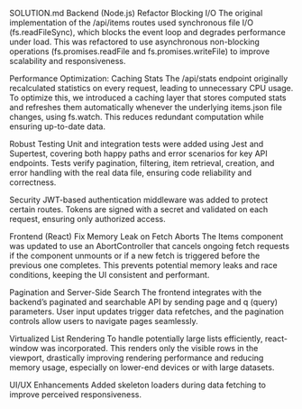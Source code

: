 SOLUTION.md
Backend (Node.js)
Refactor Blocking I/O
The original implementation of the /api/items routes used synchronous file I/O (fs.readFileSync), which blocks the event loop and degrades performance under load. This was refactored to use asynchronous non-blocking operations (fs.promises.readFile and fs.promises.writeFile) to improve scalability and responsiveness.

Performance Optimization: Caching Stats
The /api/stats endpoint originally recalculated statistics on every request, leading to unnecessary CPU usage. To optimize this, we introduced a caching layer that stores computed stats and refreshes them automatically whenever the underlying items.json file changes, using fs.watch. This reduces redundant computation while ensuring up-to-date data.

Robust Testing
Unit and integration tests were added using Jest and Supertest, covering both happy paths and error scenarios for key API endpoints. Tests verify pagination, filtering, item retrieval, creation, and error handling with the real data file, ensuring code reliability and correctness.

Security
JWT-based authentication middleware was added to protect certain routes. Tokens are signed with a secret and validated on each request, ensuring only authorized access.

Frontend (React)
Fix Memory Leak on Fetch Aborts
The Items component was updated to use an AbortController that cancels ongoing fetch requests if the component unmounts or if a new fetch is triggered before the previous one completes. This prevents potential memory leaks and race conditions, keeping the UI consistent and performant.

Pagination and Server-Side Search
The frontend integrates with the backend’s paginated and searchable API by sending page and q (query) parameters. User input updates trigger data refetches, and the pagination controls allow users to navigate pages seamlessly.

Virtualized List Rendering
To handle potentially large lists efficiently, react-window was incorporated. This renders only the visible rows in the viewport, drastically improving rendering performance and reducing memory usage, especially on lower-end devices or with large datasets.

UI/UX Enhancements
Added skeleton loaders during data fetching to improve perceived responsiveness.


